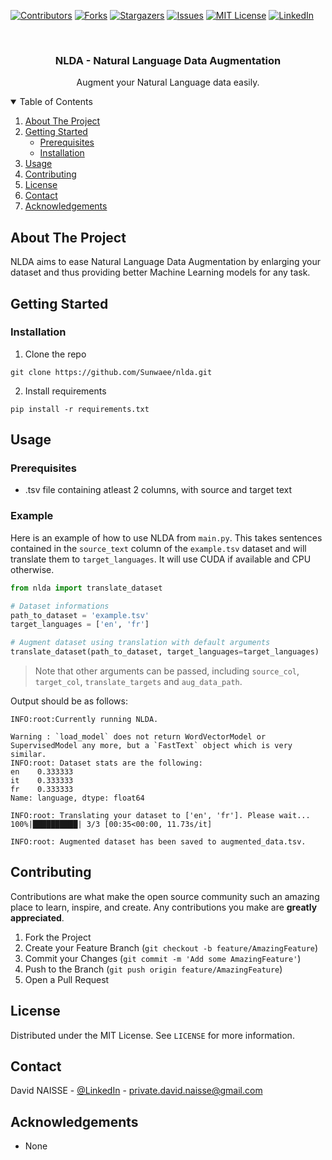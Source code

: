 [![Contributors][contributors-shield]][contributors-url]
[![Forks][forks-shield]][forks-url]
[![Stargazers][stars-shield]][stars-url]
[![Issues][issues-shield]][issues-url]
[![MIT License][license-shield]][license-url]
[![LinkedIn][linkedin-shield]][linkedin-url]

<!-- PROJECT LOGO -->
<br />
<p align="center">
<h3 align="center">NLDA - Natural Language Data Augmentation </h3>
<p align="center">
Augment your Natural Language data easily.
</p>



<!-- TABLE OF CONTENTS -->
<details open="open">
  <summary>Table of Contents</summary>
  <ol>
    <li>
      <a href="#about-the-project">About The Project</a>
    </li>
    <li>
      <a href="#getting-started">Getting Started</a>
      <ul>
        <li><a href="#prerequisites">Prerequisites</a></li>
        <li><a href="#installation">Installation</a></li>
      </ul>
    </li>
    <li><a href="#usage">Usage</a></li>
    <li><a href="#contributing">Contributing</a></li>
    <li><a href="#license">License</a></li>
    <li><a href="#contact">Contact</a></li>
    <li><a href="#acknowledgements">Acknowledgements</a></li>
  </ol>
</details>

<!-- ABOUT THE PROJECT -->

## About The Project

NLDA aims to ease Natural Language Data Augmentation by enlarging your dataset and thus providing better Machine
Learning models for any task.


<!-- GETTING STARTED -->

## Getting Started

### Installation

1. Clone the repo

```shell
git clone https://github.com/Sunwaee/nlda.git
```

2. Install requirements

```shell
pip install -r requirements.txt
```

<!-- USAGE EXAMPLES -->

## Usage

### Prerequisites

- .tsv file containing atleast 2 columns, with source and target text

### Example

Here is an example of how to use NLDA from `main.py`. This takes sentences contained in the `source_text` column of
the `example.tsv` dataset and will translate them to `target_languages`. It will use CUDA if available and CPU otherwise.

```python
from nlda import translate_dataset

# Dataset informations
path_to_dataset = 'example.tsv'
target_languages = ['en', 'fr']

# Augment dataset using translation with default arguments
translate_dataset(path_to_dataset, target_languages=target_languages)
```

> Note that other arguments can be passed, including `source_col`, `target_col`, `translate_targets` and `aug_data_path`.

Output should be as follows:

```shell
INFO:root:Currently running NLDA. 

Warning : `load_model` does not return WordVectorModel or SupervisedModel any more, but a `FastText` object which is very similar.
INFO:root: Dataset stats are the following:
en    0.333333
it    0.333333
fr    0.333333
Name: language, dtype: float64

INFO:root: Translating your dataset to ['en', 'fr']. Please wait...
100%|██████████| 3/3 [00:35<00:00, 11.73s/it]

INFO:root: Augmented dataset has been saved to augmented_data.tsv. 
```

<!-- CONTRIBUTING -->

## Contributing

Contributions are what make the open source community such an amazing place to learn, inspire, and create. Any
contributions you make are **greatly appreciated**.

1. Fork the Project
2. Create your Feature Branch (`git checkout -b feature/AmazingFeature`)
3. Commit your Changes (`git commit -m 'Add some AmazingFeature'`)
4. Push to the Branch (`git push origin feature/AmazingFeature`)
5. Open a Pull Request

<!-- LICENSE -->

## License

Distributed under the MIT License. See `LICENSE` for more information.



<!-- CONTACT -->

## Contact

David NAISSE - [@LinkedIn](https://www.linkedin.com/in/davidnaisse/) - private.david.naisse@gmail.com



<!-- ACKNOWLEDGEMENTS -->

## Acknowledgements

* None

<!-- MARKDOWN LINKS & IMAGES -->
<!-- https://www.markdownguide.org/basic-syntax/#reference-style-links -->

[contributors-shield]: https://img.shields.io/github/contributors/sunwaee/nlda.svg?style=for-the-badge

[contributors-url]: https://github.com/Sunwaee/nlda/graphs/contributors

[forks-shield]: https://img.shields.io/github/forks/sunwaee/nlda.svg?style=for-the-badge

[forks-url]: https://github.com/Sunwaee/nlda/network/members

[stars-shield]: https://img.shields.io/github/stars/sunwaee/nlda.svg?style=for-the-badge

[stars-url]: https://github.com/Sunwaee/nlda/stargazers

[issues-shield]: https://img.shields.io/github/issues/sunwaee/nlda.svg?style=for-the-badge

[issues-url]: https://github.com/Sunwaee/nlda/issues

[license-shield]: https://img.shields.io/github/license/sunwaee/nlda.svg?style=for-the-badge

[license-url]: https://github.com/Sunwaee/nlda/blob/master/LICENSE.txt

[linkedin-shield]: https://img.shields.io/badge/-LinkedIn-black.svg?style=for-the-badge&logo=linkedin&colorB=555

[linkedin-url]: https://www.linkedin.com/in/davidnaisse/